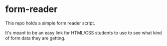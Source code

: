 # form-reader

This repo holds a simple form reader script.

It's meant to be an easy link for HTML/CSS students to use to see what kind of form data they are getting.

